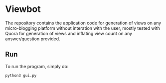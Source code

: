 # Viewbot
The repository contains the application code for generation of views on any micro-blogging platform without interation with the user, mostly tested with Quora for generation of views and inflating view count on any answer/question provided.



## Run 
To run the program, simply do:

```
python3 gui.py 
```

